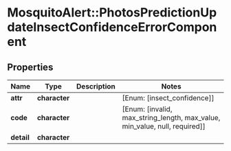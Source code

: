 # MosquitoAlert::PhotosPredictionUpdateInsectConfidenceErrorComponent


## Properties
Name | Type | Description | Notes
------------ | ------------- | ------------- | -------------
**attr** | **character** |  | [Enum: [insect_confidence]] 
**code** | **character** |  | [Enum: [invalid, max_string_length, max_value, min_value, null, required]] 
**detail** | **character** |  | 


